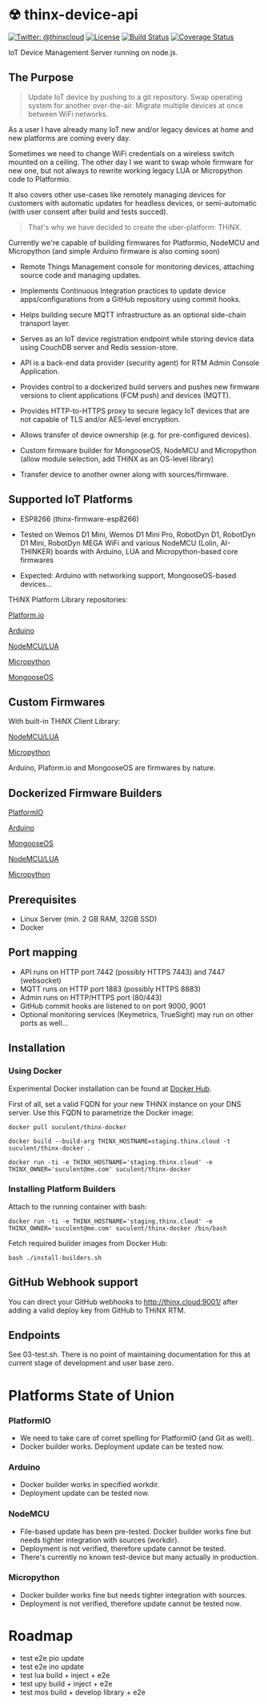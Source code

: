 # ☢ thinx-device-api

[![Twitter: @thinxcloud](https://img.shields.io/badge/contact-%40thinxcloud-green.svg?style=flat)](https://twitter.com/thinxcloud)
[![License](https://img.shields.io/badge/license-MIT-green.svg?style=flat)](https://github.com/suculent/fastlane-plugin-apprepo/blob/master/LICENSE)
[![Build Status](https://img.shields.io/circleci/project/github/suculent/thinx-device-api/master.svg)](https://circleci.com/gh/suculent/thinx-device-api)
[![Coverage Status](https://coveralls.io/repos/github/suculent/thinx-device-api/badge.svg?branch=master)](https://coveralls.io/github/suculent/thinx-device-api?branch=master)

IoT Device Management Server running on node.js.


## The Purpose

> Update IoT device by pushing to a git repository. Swap operating system for another over-the-air. Migrate multiple devices at once between WiFi networks.

As a user I have already many IoT new and/or legacy devices at home and new platforms are coming every day.

Sometimes we need to change WiFi credentials on a wireless switch mounted on a ceiling. The other day I we want to swap whole firmware for new one, but not always to rewrite working legacy LUA or Micropython code to Platformio.

It also covers other use-cases like remotely managing devices for customers with automatic updates for headless devices, or semi-automatic (with user consent after build and tests succed).

> That's why we have decided to create the uber-platform: THiNX.

Currently we're capable of building firmwares for Platformio, NodeMCU and Micropython (and simple Arduino firmware is also coming soon)

* Remote Things Management console for monitoring devices, attaching source code and managing updates.

* Implements Continuous Integration practices to update device apps/configurations from a GitHub repository using commit hooks.

* Helps building secure MQTT infrastructure as an optional side-chain transport layer.

* Serves as an IoT device registration endpoint while storing device data using CouchDB server and Redis session-store.

* API is a back-end data provider (security agent) for RTM Admin Console Application.

* Provides control to a dockerized build servers and pushes new firmware versions to client applications (FCM push) and devices (MQTT).

* Provides HTTP-to-HTTPS proxy to secure legacy IoT devices that are not capable of TLS and/or AES-level encryption.

* Allows transfer of device ownership (e.g. for pre-configured devices).

* Custom firmware builder for MongooseOS, NodeMCU and Micropython (allow module selection, add THiNX as an OS-level library)

* Transfer device to another owner along with sources/firmware.


## Supported IoT Platforms

* ESP8266 (thinx-firmware-esp8266)

* Tested on Wemos D1 Mini, Wemos D1 Mini Pro, RobotDyn D1, RobotDyn D1 Mini, RobotDyn MEGA WiFi and various NodeMCU (Lolin, AI-THINKER) boards with Arduino, LUA and Micropython-based core firmwares

* Expected: Arduino with networking support, MongooseOS-based devices...

THiNX Platform Library repositories:

[Platform.io](https://github.com/suculent/thinx-firmware-esp8266-pio)

[Arduino](https://github.com/suculent/thinx-firmware-esp8266-ino)

[NodeMCU/LUA](https://github.com/suculent/thinx-firmware-esp8266-lua)

[Micropython](https://github.com/suculent/thinx-firmware-esp8266-upy)

[MongooseOS](https://github.com/suculent/thinx-firmware-esp8266-mos)


## Custom Firmwares

With built-in THiNX Client Library:

[NodeMCU/LUA](https://github.com/suculent/nodemcu-firmware)

[Micropython](https://github.com/suculent/nodemcu-micropython)

Arduino, Plaform.io and MongooseOS are firmwares by nature.


## Dockerized Firmware Builders

[PlatformIO](https://github.com/suculent/platformio-docker-build)

[Arduino](https://github.com/suculent/arduino-docker-build)

[MongooseOS](https://github.com/suculent/mongoose-docker-build)

[NodeMCU/LUA](https://github.com/suculent/nodemcu-docker-build/)

[Micropython](https://github.com/suculent/micropython-docker-build/)


## Prerequisites

* Linux Server (min. 2 GB RAM, 32GB SSD)
* Docker

## Port mapping

* API runs on HTTP port 7442 (possibly HTTPS 7443) and 7447 (websocket)
* MQTT runs on HTTP port 1883 (possibly HTTPS 8883)
* Admin runs on HTTP/HTTPS port (80/443)
* GitHub commit hooks are listened to on port 9000, 9001
* Optional monitoring services (Keymetrics, TrueSight) may run on other ports as well...

## Installation

### Using Docker

Experimental Docker installation can be found at [Docker Hub](https://hub.docker.com/r/suculent/thinx-docker/).

First of all, set a valid FQDN for your new THiNX instance on your DNS server. Use this FQDN to parametrize the Docker image:

    docker pull suculent/thinx-docker

    docker build --build-arg THINX_HOSTNAME=staging.thinx.cloud -t suculent/thinx-docker .

    docker run -ti -e THINX_HOSTNAME='staging.thinx.cloud' -e THINX_OWNER='suculent@me.com' suculent/thinx-docker

### Installing Platform Builders

Attach to the running container with bash:

```
docker run -ti -e THINX_HOSTNAME='staging.thinx.cloud' -e THINX_OWNER='suculent@me.com' suculent/thinx-docker /bin/bash

```

Fetch required builder images from Docker Hub:

```
bash ./install-builders.sh
```


## GitHub Webhook support

You can direct your GitHub webhooks to http://thinx.cloud:9001/ after adding a valid deploy key from GitHub to THiNX RTM.


## Endpoints

See 03-test.sh. There is no point of maintaining documentation for this at current stage of development and user base zero.


# Platforms State of Union

### PlatformIO

* We need to take care of corret spelling for PlatformIO (and Git as well).
* Docker builder works. Deployment update can be tested now.

### Arduino

* Docker builder works in specified workdir.
* Deployment update can be tested now.

### NodeMCU

* File-based update has been pre-tested. Docker builder works fine but needs tighter integration with sources (workdir).
* Deployment is not verified, therefore update cannot be tested.
* There's currently no known test-device but many actually in production.

### Micropython

* Docker builder works fine but needs tighter integration with sources.
* Deployment is not verified, therefore update cannot be tested now.


# Roadmap

* test e2e pio update
* test e2e ino update
* test lua build + inject + e2e
* test upy build + inject + e2e
* test mos build + develop library + e2e
